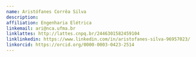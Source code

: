 ```yaml
---
name: Aristófanes Corrêa Silva
description: 
affiliation: Engenharia Elétrica
linkemail: ari@nca.ufma.br
linklattes: http://lattes.cnpq.br/2446301582459104
linklinkedin: https://www.linkedin.com/in/aristofanes-silva-96957023/
linkorcid: https://orcid.org/0000-0003-0423-2514
---
```


